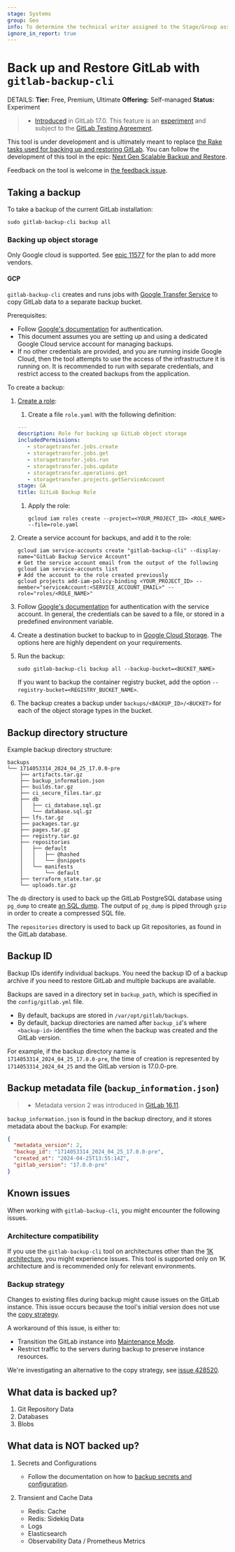 ```yaml
---
stage: Systems
group: Geo
info: To determine the technical writer assigned to the Stage/Group associated with this page, see https://handbook.gitlab.com/handbook/product/ux/technical-writing/#assignments
ignore_in_report: true
---
```


# Back up and Restore GitLab with `gitlab-backup-cli`

DETAILS:
**Tier:** Free, Premium, Ultimate
**Offering:** Self-managed
**Status:** Experiment

> - [Introduced](https://gitlab.com/groups/gitlab-org/-/epics/11908) in GitLab 17.0. This feature is an [experiment](../../policy/experiment-beta-support.md) and subject to the [GitLab Testing Agreement](https://handbook.gitlab.com/handbook/legal/testing-agreement/).

This tool is under development and is ultimately meant to replace [the Rake tasks used for backing up and restoring GitLab](backup_gitlab.md). You can follow the development of this tool in the epic: [Next Gen Scalable Backup and Restore](https://gitlab.com/groups/gitlab-org/-/epics/11577).

Feedback on the tool is welcome in [the feedback issue](https://gitlab.com/gitlab-org/gitlab/-/issues/457155).

## Taking a backup

To take a backup of the current GitLab installation:

```shell
sudo gitlab-backup-cli backup all
```

### Backing up object storage

Only Google cloud is supported. See [epic 11577](https://gitlab.com/groups/gitlab-org/-/epics/11577) for the plan to add more vendors.

#### GCP

`gitlab-backup-cli` creates and runs jobs with [Google Transfer Service](https://cloud.google.com/storage-transfer-service/) to copy GitLab data to a separate backup bucket.

Prerequisites:

- Follow [Google's documentation](https://cloud.google.com/docs/authentication) for authentication.
- This document assumes you are setting up and using a dedicated Google Cloud service account for managing backups.
- If no other credentials are provided, and you are running inside Google Cloud, then the tool attempts to use the access of the infrastructure it is running on. It is recommended to run with separate credentials, and restrict access to the created backups from the application.

To create a backup:

1. [Create a role](https://cloud.google.com/iam/docs/creating-custom-roles):
   1. Create a file `role.yaml` with the following definition:

   ```yaml
   ---
   description: Role for backing up GitLab object storage
   includedPermissions:
      - storagetransfer.jobs.create
      - storagetransfer.jobs.get
      - storagetransfer.jobs.run
      - storagetransfer.jobs.update
      - storagetransfer.operations.get
      - storagetransfer.projects.getServiceAccount
   stage: GA
   title: GitLab Backup Role
   ```

   1. Apply the role:

      ```shell
      gcloud iam roles create --project=<YOUR_PROJECT_ID> <ROLE_NAME> --file=role.yaml
      ```

1. Create a service account for backups, and add it to the role:

   ```shell
   gcloud iam service-accounts create "gitlab-backup-cli" --display-name="GitLab Backup Service Account"
   # Get the service account email from the output of the following
   gcloud iam service-accounts list
   # Add the account to the role created previously
   gcloud projects add-iam-policy-binding <YOUR_PROJECT_ID> --member="serviceAccount:<SERVICE_ACCOUNT_EMAIL>" --role="roles/<ROLE_NAME>"
   ```

1. Follow [Google's documentation](https://cloud.google.com/docs/authentication) for authentication with the service account. In general, the credentials can be saved to a file, or stored in a predefined environment variable.
1. Create a destination bucket to backup to in [Google Cloud Storage](https://cloud.google.com/storage/). The options here are highly dependent on your requirements.
1. Run the backup:

   ```shell
   sudo gitlab-backup-cli backup all --backup-bucket=<BUCKET_NAME>
   ```

   If you want to backup the container registry bucket, add the option `--registry-bucket=<REGISTRY_BUCKET_NAME>`.
1. The backup creates a backup under `backups/<BACKUP_ID>/<BUCKET>` for each of the object storage types in the bucket.

## Backup directory structure

Example backup directory structure:

```plaintext
backups
└── 1714053314_2024_04_25_17.0.0-pre
    ├── artifacts.tar.gz
    ├── backup_information.json
    ├── builds.tar.gz
    ├── ci_secure_files.tar.gz
    ├── db
    │   ├── ci_database.sql.gz
    │   └── database.sql.gz
    ├── lfs.tar.gz
    ├── packages.tar.gz
    ├── pages.tar.gz
    ├── registry.tar.gz
    ├── repositories
    │   ├── default
    │   │   ├── @hashed
    │   │   └── @snippets
    │   └── manifests
    │       └── default
    ├── terraform_state.tar.gz
    └── uploads.tar.gz
```

The `db` directory is used to back up the GitLab PostgreSQL database using `pg_dump` to create [an SQL dump](https://www.postgresql.org/docs/14/backup-dump.html). The output of `pg_dump` is piped through `gzip` in order to create a compressed SQL file.

The `repositories` directory is used to back up Git repositories, as found in the GitLab database.

## Backup ID

Backup IDs identify individual backups. You need the backup ID of a backup archive if you need to restore GitLab and multiple backups are available.

Backups are saved in a directory set in `backup_path`, which is specified in the `config/gitlab.yml` file.

- By default, backups are stored in `/var/opt/gitlab/backups`.
- By default, backup directories are named after `backup_id`'s where `<backup-id>` identifies the time when the backup was created and the GitLab version.

For example, if the backup directory name is `1714053314_2024_04_25_17.0.0-pre`, the time of creation is represented by `1714053314_2024_04_25` and the GitLab version is 17.0.0-pre.

## Backup metadata file (`backup_information.json`)

> - Metadata version 2 was introduced in [GitLab 16.11](https://gitlab.com/gitlab-org/gitlab/-/merge_requests/149441).

`backup_information.json` is found in the backup directory, and it stores metadata about the backup. For example:

```json
{
  "metadata_version": 2,
  "backup_id": "1714053314_2024_04_25_17.0.0-pre",
  "created_at": "2024-04-25T13:55:14Z",
  "gitlab_version": "17.0.0-pre"
}
```

## Known issues

When working with `gitlab-backup-cli`, you might encounter the following issues.

### Architecture compatibility

If you use the `gitlab-backup-cli` tool on architectures other than the [1K architecture](../reference_architectures/1k_users.md), you might experience issues. This tool is supported only on 1K architecture and is recommended only for relevant environments.

### Backup strategy

Changes to existing files during backup might cause issues on the GitLab instance. This issue occurs because the tool's initial version does not use the [copy strategy](backup_gitlab.md#backup-strategy-option).

A workaround of this issue, is either to:

- Transition the GitLab instance into [Maintenance Mode](../maintenance_mode/index.md).
- Restrict traffic to the servers during backup to preserve instance resources.

We're investigating an alternative to the copy strategy, see [issue 428520](https://gitlab.com/gitlab-org/gitlab/-/issues/428520).

## What data is backed up?

1. Git Repository Data
1. Databases
1. Blobs

## What data is NOT backed up?

1. Secrets and Configurations

   - Follow the documentation on how to [backup secrets and configuration](backup_gitlab.md#storing-configuration-files).

1. Transient and Cache Data

   - Redis: Cache
   - Redis: Sidekiq Data
   - Logs
   - Elasticsearch
   - Observability Data / Prometheus Metrics

